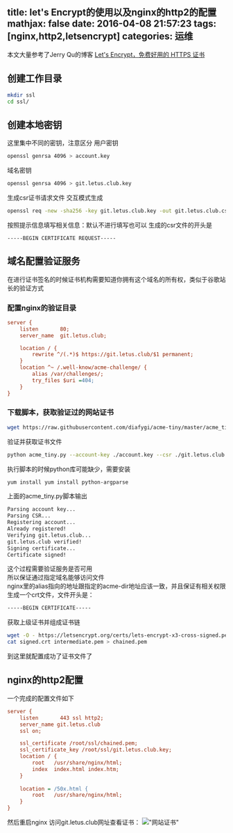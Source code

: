 title: let's Encrypt的使用以及nginx的http2的配置
mathjax: false
date: 2016-04-08 21:57:23
tags: [nginx,http2,letsencrypt]
categories: 运维
---
本文大量参考了Jerry Qu的博客
[Let's Encrypt，免费好用的 HTTPS 证书](https://imququ.com/post/letsencrypt-certificate.html)

##  创建工作目录  
```bash
mkdir ssl
cd ssl/
```
## 创建本地密钥  
这里集中不同的密钥，注意区分
用户密钥
```bash
openssl genrsa 4096 > account.key
```
域名密钥
```bash
openssl genrsa 4096 > git.letus.club.key
```
生成csr证书请求文件
交互模式生成
```bash
openssl req -new -sha256 -key git.letus.club.key -out git.letus.club.csr
```
按照提示信息填写相关信息：默认不进行填写也可以
生成的csr文件的开头是
```
-----BEGIN CERTIFICATE REQUEST-----
```
## 域名配置验证服务 
在进行证书签名的时候证书机构需要知道你拥有这个域名的所有权，类似于谷歌站长的验证方式  
### 配置nginx的验证目录  
```ini
server {
    listen       80;
    server_name  git.letus.club;

    location / {
        rewrite ^/(.*)$ https://git.letus.club/$1 permanent;
    }
    location ^~ /.well-know/acme-challenge/ {
        alias /var/challenges/;
        try_files $uri =404;
    }
}
```
### 下载脚本，获取验证过的网站证书  
```bash
wget https://raw.githubusercontent.com/diafygi/acme-tiny/master/acme_tiny.py
```
验证并获取证书文件
```bash
python acme_tiny.py --account-key ./account.key --csr ./git.letus.club.csr --acme-dir /root/challenges/ > ./signed.crt
```
执行脚本的时候python库可能缺少，需要安装
```bash
yum install yum install python-argparse
```
上面的acme_tiny.py脚本输出
```bash
Parsing account key...
Parsing CSR...
Registering account...
Already registered!
Verifying git.letus.club...
git.letus.club verified!
Signing certificate...
Certificate signed!
```
这个过程需要验证服务是否可用  
所以保证通过指定域名能够访问文件  
nginx里的alias指向的地址跟指定的acme-dir地址应该一致，并且保证有相关权限
生成一个crt文件，文件开头是： 
```bash
-----BEGIN CERTIFICATE-----
```
获取上级证书并组成证书链
```bash
wget -O - https://letsencrypt.org/certs/lets-encrypt-x3-cross-signed.pem > intermediate.pem
cat signed.crt intermediate.pem > chained.pem
```
到这里就配置成功了证书文件了
## nginx的http2配置   
一个完成的配置文件如下
```ini
server {
    listen       443 ssl http2;
    server_name git.letus.club
    ssl on;

    ssl_certificate /root/ssl/chained.pem;
    ssl_certificate_key /root/ssl/git.letus.club.key;
    location / {
        root   /usr/share/nginx/html;
        index  index.html index.htm;
    }
    
    location = /50x.html {
        root   /usr/share/nginx/html;
    }
}
```
然后重启nginx
访问git.letus.club网址查看证书：
!["网站证书"](/image/letsencrypt_cert.png)

